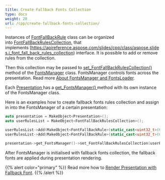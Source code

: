 ```yaml
---
title: Create Fallback Fonts Collection
type: docs
weight: 20
url: /cpp/create-fallback-fonts-collection/
---
```


Instances of [FontFallBackRule](https://apireference.aspose.com/slides/cpp/class/aspose.slides.font_fall_back_rule) class can be organized into [FontFallBackRulesCollection](https://apireference.aspose.com/slides/cpp/class/aspose.slides.font_fall_back_rules_collection), that implements [https://apireference.aspose.com/slides/cpp/class/aspose.slides.i_font_fall_back_rules_collection) interface. It is possible to add or remove rules from the collection.

Then this collection may be passed to [set_FontFallBackRulesCollection() ](https://apireference.aspose.com/slides/cpp/class/aspose.slides.fonts_manager#a375fc71abd64891a39673751d127d924)method of the [FontsManager](https://apireference.aspose.com/slides/cpp/class/aspose.slides.fonts_manager) class. FontsManager controls fonts across the presentation. Read more [About FontsManager and FontsLoader](/slides/cpp/about-fontsmanager-and-fontsloader/).

Each [Presentation ](https://apireference.aspose.com/slides/cpp/class/aspose.slides.presentation)has a [get_FontsManager() ](https://apireference.aspose.com/slides/cpp/class/aspose.slides.presentation#acee582a9c243cbd63e30634c9714514a)method with its own instance of the FontsManager class.

Here is an examples how to create fallback fonts rules collection and assign in into the FontsManager of a certain presentation:  

``` cpp
auto presentation = MakeObject<Presentation>();
auto userRulesList = MakeObject<FontFallBackRulesCollection>();

userRulesList->Add(MakeObject<FontFallBackRule>(static_cast<uint32_t>(0x0B80), static_cast<uint32_t>(0x0BFF), u"Vijaya"));
userRulesList->Add(MakeObject<FontFallBackRule>(static_cast<uint32_t>(0x3040), static_cast<uint32_t>(0x309F), u"MS Mincho, MS Gothic"));

presentation->get_FontsManager()->set_FontFallBackRulesCollection(userRulesList);
```

After FontsManager is initialised with fallback fonts collection, the fallback fonts are applied during presentation rendering.

{{% alert color="primary" %}} 
Read more how to [Render Presentation with Fallback Font](/slides/cpp/render-presentation-with-fallback-font/).
{{% /alert %}}

